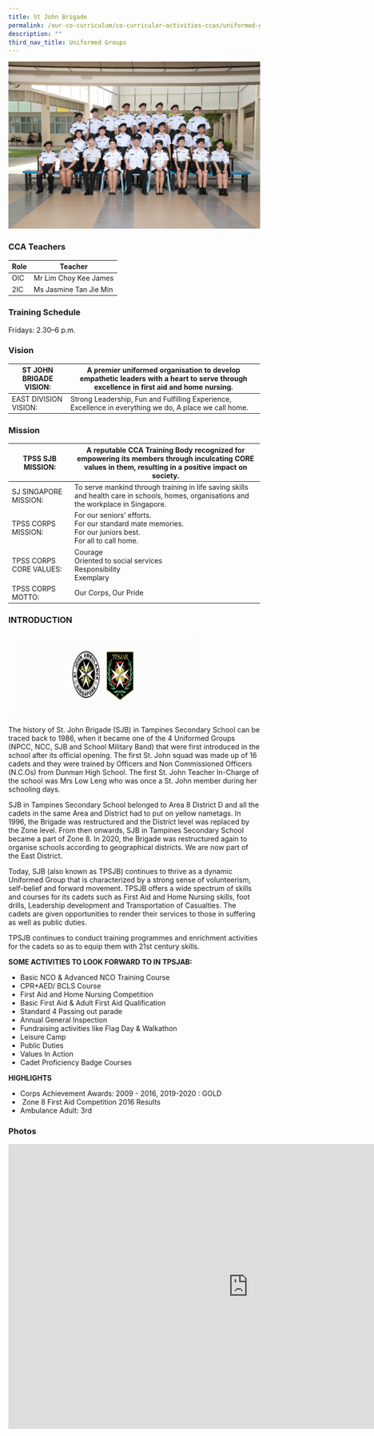 ```yaml
---
title: St John Brigade
permalink: /our-co-curriculum/co-curricular-activities-ccas/uniformed-groups/st-john-brigade/
description: ""
third_nav_title: Uniformed Groups
---
```

![](/images/St%20John%20Brigade.png)

### CCA Teachers

| Role | Teacher | 
| -------- | -------- | 
| OIC     | Mr Lim Choy Kee James     | 
| 2IC     | Ms Jasmine Tan Jie Min     | 


### Training Schedule
Fridays: 2.30–6 p.m.
### Vision
| ST JOHN BRIGADE VISION: | A premier uniformed organisation to develop empathetic leaders with a heart to serve through excellence in first aid and home nursing. |
| --- | --- |
| EAST DIVISION VISION: | Strong Leadership, Fun and Fulfilling Experience, Excellence in everything we do, A place we call home. |

### Mission
| TPSS SJB MISSION: | A reputable CCA Training Body recognized for empowering its members through inculcating CORE values in them, resulting in a positive impact on society. |
| --- | --- |
| SJ SINGAPORE MISSION: | To serve mankind through training in life saving skills and health care in schools, homes, organisations and the workplace in Singapore. |
| TPSS CORPS MISSION: | For our seniors’ efforts. <br>For our standard mate memories.  <br>For our juniors best.  <br>For all to call home. |
| TPSS CORPS CORE VALUES: | Courage  <br>Oriented to social services  <br>Responsibility  <br>Exemplary |
| TPSS CORPS MOTTO: | Our Corps, Our Pride |



### INTRODUCTION


<img style="width:75%" src="/images/st%20john.png">

The history of St. John Brigade (SJB) in Tampines Secondary School can be traced back to 1986, when it became one of the 4 Uniformed Groups (NPCC, NCC, SJB and School Military Band) that were first introduced in the school after its official opening. The first St. John squad was made up of 16 cadets and they were trained by Officers and Non Commissioned Officers (N.C.Os) from Dunman High School. The first St. John Teacher In-Charge of the school was Mrs Low Leng who was once a St. John member during her schooling days.

SJB in Tampines Secondary School belonged to Area 8 District D and all the cadets in the same Area and District had to put on yellow nametags. In 1996, the Brigade was restructured and the District level was replaced by the Zone level. From then onwards, SJB in Tampines Secondary School became a part of Zone 8. In 2020, the Brigade was restructured again to organise schools according to geographical districts. We are now part of the East District.

Today, SJB (also known as TPSJB) continues to thrive as a dynamic Uniformed Group that is characterized by a strong sense of volunteerism, self-belief and forward movement. TPSJB offers a wide spectrum of skills and courses for its cadets such as First Aid and Home Nursing skills, foot drills, Leadership development and Transportation of Casualties. The cadets are given opportunities to render their services to those in suffering as well as public duties.

TPSJB continues to conduct training programmes and enrichment activities for the cadets so as to equip them with 21st century skills.  

**SOME ACTIVITIES TO LOOK FORWARD TO IN TPSJAB:**

*   Basic NCO &amp; Advanced NCO Training Course
*   CPR+AED/ BCLS Course
*   First Aid and Home Nursing Competition
*   Basic First Aid &amp; Adult First Aid Qualification
*   Standard 4 Passing out parade
*   Annual General Inspection
*   Fundraising activities like Flag Day &amp; Walkathon&nbsp;
*   Leisure Camp
*   Public Duties
*   Values In Action
*   Cadet Proficiency Badge Courses

  

**HIGHLIGHTS**

*   Corps Achievement Awards: 2009 - 2016, 2019-2020 : GOLD
*   &nbsp;Zone 8 First Aid Competition 2016 Results&nbsp;
*   Ambulance Adult: 3rd

### Photos

<iframe allowfullscreen="true" height="569" width="960" frameborder="0" src="https://docs.google.com/presentation/d/e/2PACX-1vSEQetNZv-Tu-1dD7ncKdl8DfcuFruZxg0ua5sK5fI5_8xz9Cp9vNaEYr1vDwYo_lVZVkAdLSHYwzn1/embed?start=true&amp;loop=true&amp;delayms=3000"></iframe>
